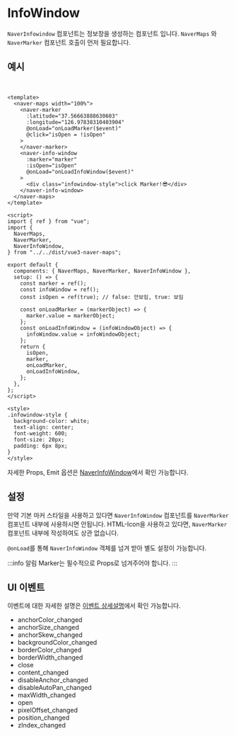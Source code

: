 # InfoWindow

`NaverInfowindow` 컴포넌트는 정보창을 생성하는 컴포넌트 입니다. `NaverMaps` 와 `NaverMarker` 컴포넌트 호출이 먼저 필요합니다.

## 예시

\
<naver-info-window />

```vue
<template>
  <naver-maps width="100%">
    <naver-marker
      :latitude="37.56663888630603"
      :longitude="126.97838310403904"
      @onLoad="onLoadMarker($event)"
      @click="isOpen = !isOpen"
    >
    </naver-marker>
    <naver-info-window
      :marker="marker"
      :isOpen="isOpen"
      @onLoad="onLoadInfoWindow($event)"
    >
      <div class="infowindow-style">click Marker!😎</div>
    </naver-info-window>
  </naver-maps>
</template>

<script>
import { ref } from "vue";
import {
  NaverMaps,
  NaverMarker,
  NaverInfoWindow,
} from "../../dist/vue3-naver-maps";

export default {
  components: { NaverMaps, NaverMarker, NaverInfoWindow },
  setup: () => {
    const marker = ref();
    const infoWindow = ref();
    const isOpen = ref(true); // false: 안보임, true: 보임

    const onLoadMarker = (markerObject) => {
      marker.value = markerObject;
    };
    const onLoadInfoWindow = (infoWindowObject) => {
      infoWindow.value = infoWindowObject;
    };
    return {
      isOpen,
      marker,
      onLoadMarker,
      onLoadInfoWindow,
    };
  },
};
</script>

<style>
.infowindow-style {
  background-color: white;
  text-align: center;
  font-weight: 600;
  font-size: 20px;
  padding: 6px 8px;
}
</style>
```

자세한 Props, Emit 옵션은 [NaverInfoWindow](../api/#naverinfowindow)에서 확인 가능합니다.

## 설정

만약 기본 마커 스타일을 사용하고 있다면 `NaverInfoWindow` 컴포넌트를 `NaverMarker` 컴포넌트 내부에 사용하시면 안됩니다. HTML-Icon을 사용하고 있다면, `NaverMarker` 컴포넌트 내부에 작성하여도 상관 없습니다.

`@onLoad`를 통해 `NaverInfoWindow` 객체를 넘겨 받아 별도 설정이 가능합니다.

:::info 알림
Marker는 필수적으로 Props로 넘겨주어야 합니다.
:::

## UI 이벤트

이벤트에 대한 자세한 설명은 [이벤트 상세설명](https://navermaps.github.io/maps.js.ncp/docs/naver.maps.InfoWindow.html#toc17__anchor)에서 확인 가능합니다.

- anchorColor_changed
- anchorSize_changed
- anchorSkew_changed
- backgroundColor_changed
- borderColor_changed
- borderWidth_changed
- close
- content_changed
- disableAnchor_changed
- disableAutoPan_changed
- maxWidth_changed
- open
- pixelOffset_changed
- position_changed
- zIndex_changed
